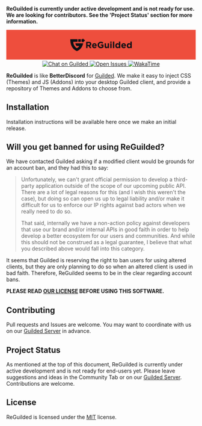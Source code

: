 **ReGuilded is currently under active development and is not ready for use.  We are looking for contributors.  See the 'Project Status' section for more information.**

<p align="center">
  <img src="https://raw.githubusercontent.com/ReGuilded/ReGuilded/main/logo/banner.png" alt="ReGuilded Logo" />
  <a href="https://guilded.gg/ReGuilded">
    <img src="https://img.shields.io/static/v1?label=Chat%20on&message=Guilded&color=F5C400" alt="Chat on Guilded" />
  </a>
  <a href="https://github.com/ReGuilded/ReGuilded/issues">
    <img alt="Open Issues" src="https://img.shields.io/github/issues-raw/ReGuilded/ReGuilded">
  </a>
  <a href="https://wakatime.com/badge/github/ReGuilded/ReGuilded">
    <img alt="WakaTime" src="https://wakatime.com/badge/github/ReGuilded/ReGuilded.svg">
  </a>
</p>

**ReGuilded** is like **BetterDiscord** for [Guilded](https://guilded.gg).  We make it easy to inject CSS (Themes) and JS (Addons) into your desktop Guilded client, and provide a repository of Themes and Addons to choose from.

## Installation

Installation instructions will be available here once we make an initial release.

## Will you get banned for using ReGuilded?

We have contacted Guilded asking if a modified client would be grounds for an account ban, and they had this to say:

> Unfortunately, we can't grant official permission to develop a third-party application outside of the scope of our upcoming public API. There are a lot of legal reasons for this (and I wish this weren't the case), but doing so can open us up to legal liability and/or make it difficult for us to enforce our IP rights against bad actors when we really need to do so.
> 
> That said, internally we have a non-action policy against developers that use our brand and/or internal APIs in good faith in order to help develop a better ecosystem for our users and communities. And while this should not be construed as a legal guarantee, I believe that what you described above would fall into this category.

It seems that Guilded is reserving the right to ban users for using altered clients, but they are only planning to do so when an altered client is used in bad faith.  Therefore, ReGuilded seems to be in the clear regarding account bans.

**PLEASE READ [OUR LICENSE](https://github.com/ReGuilded/ReGuilded/blob/main/LICENSE) BEFORE USING THIS SOFTWARE.**
<!--**However, please read the above quote and make your own decision before using ReGuilded.  We are not responsible for account bans or other actions taken by Guilded for the use of ReGuilded.**-->

## Contributing

Pull requests and Issues are welcome.  You may want to coordinate with us on our [Guilded Server](https://guilded.gg/ReGuilded) in advance.

## Project Status

As mentioned at the top of this document, ReGuilded is currently under active development and is not ready for end-users yet.  Please leave suggestions and ideas in the Community Tab or on our [Guilded Server](https://guilded.gg/ReGuilded).  Contributions are welcome.

## License

ReGuilded is licensed under the [MIT](https://github.com/ReGuilded/ReGuilded/blob/main/LICENSE) license.
